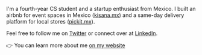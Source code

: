 I'm a fourth-year CS student and a startup enthusiast from Mexico. I built an airbnb for event spaces in Mexico ([kisana.mx](https://kisana.mx)) and a same-day delivery platform for local stores ([pickit.mx](https://web.archive.org/web/20210602011039/https://www.pickit.mx/)).

Feel free to follow me on [Twitter](https://twitter.com/SebastianCrossa) or connect over at [LinkedIn](https://www.linkedin.com/in/sebastiancrossa/).

👉 You can learn more about me [on my website](https://sebastiancrossa.com)
